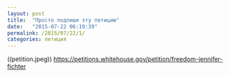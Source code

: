 ```yaml
---
layout: post
title:  "Просто подпиши эту петицию"
date:   "2015-07-22 06:19:39"
permalink: /2015/07/22/1/
categories: петиция
---
```

((petition.jpeg))
https://petitions.whitehouse.gov/petition/freedom-jennifer-fichter


